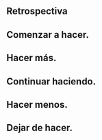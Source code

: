 ## Retrospectiva ##

## Comenzar a hacer.

## Hacer más.

## Continuar haciendo.

## Hacer menos.

## Dejar de hacer.

